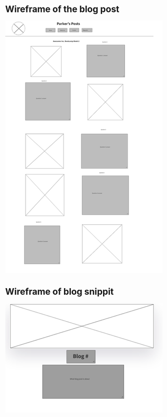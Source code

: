 # Wireframe of the blog post
![Wireframe of blog page](../img/wireframe.png)

# Wireframe of blog snippit
![Wireframe of blog snippit](../img/snippit.png)